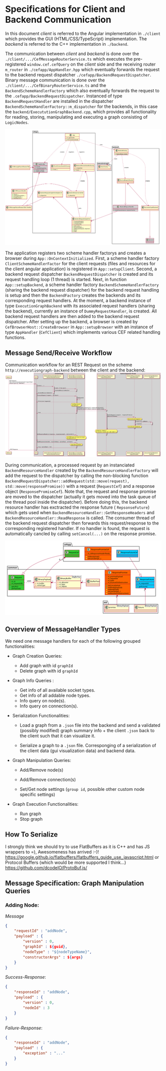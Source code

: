 Specifications for Client and Backend Communication
===
In this document *client* is referred to the Angular implementation in `./client` which provides the GUI (HTML/CSS/TypeScript) implementation. The *backend*  is referred to the C++ implementation in `./backend`.

The communication between *client* and *backend* is done over the `./client/.../CefMessageRouterService.ts` which executes the pre-registered `window.cef.cefQuery` on the *client* side and the receiving router `m_router` in `./cefapp/AppHandler.hpp` which eventually forwards the request to the backend request dispatcher `./cefapp/BackendRequestDispatcher`. 
Binary message communication is done over the `./client/.../CefBinaryRouterService.ts` and the `BackendSchemeHandlerFactory` which also eventually forwards the request to the `.cefapp/BackendRequestDispatcher`. 
Instanced of type `BackendRequestHandler` are installed in the dispatcher `BackendSchemeHandlerFactory::m_dispatcher` for the backends, in this case the `backend/ExecututionGraphBackend.cpp`, which provides all functionality for reading, storing, manipulating and executing a graph consisting of `LogicNodes`.

![Specs](client-backend.svg "Specs")

The application registers two scheme handler factorys and creates a browser during `App::OnContextInitialized`. 
First, a scheme handler factory `ClientSchemeHandlerFactor` for the client requests (files and resources for the client angular application) is registered in `App::setupClient`.
Second, a backend request dispatcher `BackendRequestDispatcher` is created and its request handling loop (1 thread) is started.
Next, in function `App::setupBackend`, a scheme handler factory `BackendSchemeHandlerFactory` (sharing the backend request dispatcher) for the backend request handling is setup and then the `BackendFactory` creates the backends and its corresponding request handlers. At the moment, a backend instance of type `ExecutionGraphBackend` with its associated request handlers (sharing the backend), currently an instance of `DummyRequestHandler`, is created. All backend request handlers are then added to the backend request dispatcher.
After setting up the backend, a browser is created by `CefBrowserHost::CreateBrowser` in `App::setupBrowser` with an instance of type `AppHandler` (`CefClient`) which implements various CEF related handling functions.

## Message Send/Receive Workflow
Communication workflow for an REST Request on the scheme `http://executiongraph-backend` between the client and the backend:
![Client-Backend-Communication](ajax-backend-comm.svg "Client-Backend Communication")

During communication, a processed request by an instanciated `BackendResourceHandler` created by the
`BackendResourceHandlerFactory` will add the request to the dispatcher by calling the non-blocking function `BackendRequestDispatcher::addRequest(std::move(request), std::move(responsePromise))` with a request (`RequestCef`) and a response object (`ResponsePromiseCef`). Note that, the request and response promise are moved to the dispatcher (actually it gets moved into the task queue of the thread pool inside the dispatcher). Before doing this, the backend resource handler has exctracted the response future ( `RepsonseFuture`) which gets used when `BackendResourceHandler::GetResponseHeaders` and `BackendResourceHandler::ReadResponse` is called. The consumer thread of the backend request dispatcher then forwards this request/response to the corresponding registered handler. If no handler is found, the request is automatically cancled by calling `setCancel(...)` on the response promise.

![Request-Reponse-Inheritance](request-response.svg "Request and response promise/future objects.")

## Overview of MessageHandler Types
We need one message handlers for each of the following grouped functionalities:

-   Graph Creation Queries:
    * Add graph with id `graphId`
    * Delete graph with id `graphId`

-   Graph Info Queries :
    * Get info of all available socket types.
    * Get info of all addable node types.
    * Info query on node(s).
    * Info query on connection(s).

-   Serialization Functionalities:
    * Load a graph from a `.json` file into the backend and send a validated (possibly modified) graph summary info + the client `.json` back to the client such that it can visualize it.

    * Serialize a graph to a `.json` file. Corresponging of a serialization of the client data (gui visualization data) and backend data.

-   Graph Manipulation Queries:
    * Add/Remove node(s)
    * Add/Remove connection(s)

    * Set/Get node settings (`group id`, possible other custom node specific settings)

- Graph Execution Functionalities:
    * Run graph
    * Stop graph

## How To Serialize
I strongly think we should try to use FlatBuffers
as it is C++ and has JS wrappers to =), Awesomeness has arrived :-)!
https://google.github.io/flatbuffers/flatbuffers_guide_use_javascript.html 
or Protocol Buffers (which would be more supported I think...)
https://github.com/dcodeIO/ProtoBuf.js/


## Message Specification: Graph Manipulation Queries
### Adding Node:
*Message*
```json
{
    "requestId" : "addNode",
    "payload" : {
        "version" : 0,
        "graphId" : ${guid},
        "nodeType" : "${nodeTypeName}",
        "constructorArgs" : ${args} 
    }
}
```

*Success-Response*:
```json
{
    "responseId" : "addNode",
    "payload" : {
        "version" : 0,
        "nodeId" : 3
    }
}
```

*Failure-Response*:
```json
{
    "responseId" : "addNode",
    "payload" : {
        "exception" : "..."
    }
}
```